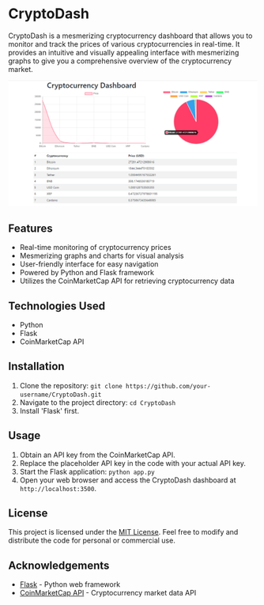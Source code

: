 # CryptoDash
CryptoDash is a mesmerizing cryptocurrency dashboard that allows you to monitor and track the prices of various cryptocurrencies in real-time. It provides an intuitive and visually appealing interface with mesmerizing graphs to give you a comprehensive overview of the cryptocurrency market.

<img src="https://github.com/atisamhaq123/CryptoDash/blob/main/CryptoDash/img/img.png">

## Features
- Real-time monitoring of cryptocurrency prices
- Mesmerizing graphs and charts for visual analysis
- User-friendly interface for easy navigation
- Powered by Python and Flask framework
- Utilizes the CoinMarketCap API for retrieving cryptocurrency data

## Technologies Used

- Python
- Flask
- CoinMarketCap API

## Installation

1. Clone the repository: `git clone https://github.com/your-username/CryptoDash.git`
2. Navigate to the project directory: `cd CryptoDash`
3. Install 'Flask' first.

## Usage

1. Obtain an API key from the CoinMarketCap API.
2. Replace the placeholder API key in the code with your actual API key.
3. Start the Flask application: `python app.py`
4. Open your web browser and access the CryptoDash dashboard at `http://localhost:3500`.


## License

This project is licensed under the [MIT License](https://opensource.org/licenses/MIT). Feel free to modify and distribute the code for personal or commercial use.

## Acknowledgements

- [Flask](https://flask.palletsprojects.com/) - Python web framework
- [CoinMarketCap API](https://coinmarketcap.com/api/) - Cryptocurrency market data API
